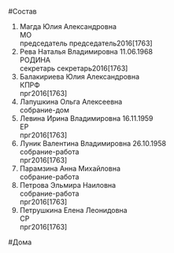 #Состав  
1. Магда Юлия Александровна  
    МО  
    председатель председатель2016[1763]  
2. Рева Наталья Владимировна 11.06.1968  
    РОДИНА  
    секретарь секретарь2016[1763]  
3. Балакириева Юлия Александровна  
    КПРФ  
    прг2016[1763]  
4. Лапушкина Ольга Алексеевна  
    собрание-дом  
5. Левина Ирина Владимировна 16.11.1959  
    ЕР  
    прг2016[1763]  
6. Луник Валентина Владимировна 26.10.1958  
    собрание-работа  
    прг2016[1763]  
7. Парамзина Анна Михайловна  
    собрание-работа  
8. Петрова Эльмира Наиловна  
    собрание-работа  
    прг2016[1763]  
9. Петрушкина Елена Леонидовна  
    СР  
    прг2016[1763]  
  
#Дома  
